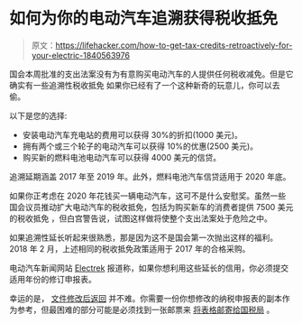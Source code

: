# 如何为你的电动汽车追溯获得税收抵免

> 原文：<https://lifehacker.com/how-to-get-tax-credits-retroactively-for-your-electric-1840563976>

国会本周批准的支出法案没有为有意购买电动汽车的人提供任何税收减免。但是它确实有一些追溯性税收抵免 如果你已经有了一个这种新奇的玩意儿，你可以去偷。



以下是您的选择:

*   安装电动汽车充电站的费用可以获得 30%的折扣(1000 美元)。
*   拥有两个或三个轮子的电动汽车可以获得 10%的优惠(2500 美元)。
*   购买新的燃料电池电动汽车可以获得 4000 美元的信贷。

追溯延期涵盖 2017 年至 2019 年。此外，燃料电池汽车信贷适用于 2020 年底。

如果你正考虑在 2020 年花钱买一辆电动汽车，这可不是什么安慰奖。虽然一些国会议员推动扩大电动汽车的税收抵免，包括为购买新车的消费者提供 7500 美元的税收抵免 ，但白宫警告说，试图这样做将使整个支出法案处于危险之中。

如果追溯性延长听起来很熟悉，那是因为这不是国会第一次抛出这样的福利。2018 年 2 月，上述相同的税收抵免政策适用于 2017 年的合格采购。

电动汽车新闻网站 [Electrek](https://electrek.co/2019/12/18/us-extends-tax-credits-for-ev-chargers-motorcycles-fuel-cells-again-retroactively/) 报道称，如果你想利用这些延长的信用，你必须提交适用年份的修订申报表。

幸运的是， [文件修改后返回](https://twocents.lifehacker.com/what-to-do-if-you-made-a-mistake-on-your-tax-return-1772350403) 并不难。你需要一份你想修改的纳税申报表的副本作为参考，但最困难的部分可能是必须找到一张邮票来 [将表格邮寄给国税局](https://www.irs.gov/forms-pubs/about-form-1040x) 。